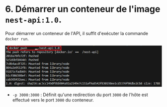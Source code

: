 # 6. Démarrer un conteneur de l'image ``nest-api:1.0``.

Pour démarrer un conteneur de l'API, il suffit d'exécuter la commande `docker run`.

![](./assets/cli.png)

- `-p 3000:3000` : Définit qu'une redirection du port `3000` de l'hôte est effectué vers le port `3000` du conteneur. 